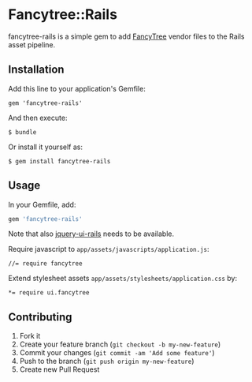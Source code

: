 # Fancytree::Rails

fancytree-rails is a simple gem to add [FancyTree](https://github.com/mar10/fancytree) vendor files to the
Rails asset pipeline.

## Installation

Add this line to your application's Gemfile:

    gem 'fancytree-rails'

And then execute:

    $ bundle

Or install it yourself as:

    $ gem install fancytree-rails

## Usage

In your Gemfile, add:


```ruby
gem 'fancytree-rails'
```

Note that also [jquery-ui-rails](https://github.com/joliss/jquery-ui-rails) needs to be available.

Require javascript to ```app/assets/javascripts/application.js```:

```
//= require fancytree
```

Extend stylesheet assets ```app/assets/stylesheets/application.css```
by:

```
*= require ui.fancytree
```

## Contributing

1. Fork it
2. Create your feature branch (`git checkout -b my-new-feature`)
3. Commit your changes (`git commit -am 'Add some feature'`)
4. Push to the branch (`git push origin my-new-feature`)
5. Create new Pull Request
